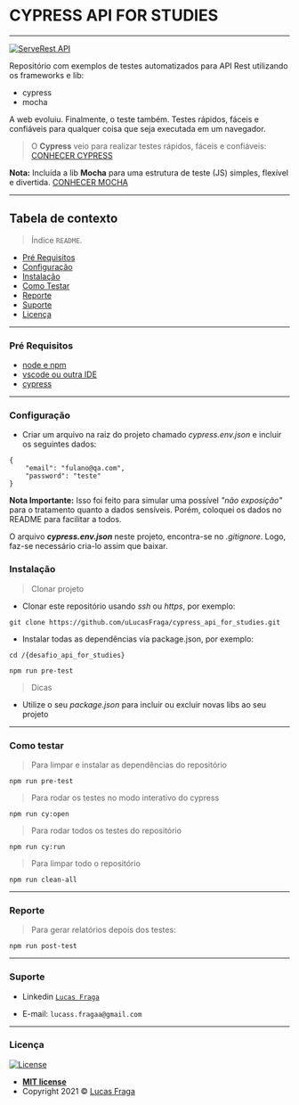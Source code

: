 # CYPRESS API FOR STUDIES
-----------------------

[![ServeRest API](https://img.shields.io/badge/API-ServeRest-green)](https://github.com/PauloGoncalvesBH/ServeRest/)

Repositório com exemplos de testes automatizados para API Rest utilizando os frameworks e lib:
- cypress
- mocha

A web evoluiu. Finalmente, o teste também.
Testes rápidos, fáceis e confiáveis para qualquer coisa que seja executada em um navegador.

> O **Cypress** veio para realizar testes rápidos, fáceis e confiáveis: [CONHECER CYPRESS](https://github.com/cypress-io/cypress)

**Nota:** Incluída a lib **Mocha** para uma estrutura de teste (JS) simples, flexível e divertida.
[CONHECER MOCHA](https://github.com/mochajs/mocha)

-----------------------

## Tabela de contexto

> Índice `README`.

  - [Pré Requisitos](#pré-requisitos)
  - [Configuração](#configuração)
  - [Instalação](#instalação)
  - [Como Testar](#como-testar)
  - [Reporte](#report)
  - [Suporte](#suporte)
  - [Licença](#licença)

-----------------------

### Pré Requisitos

- [node e npm](https://nodejs.org/en/)
- [vscode ou outra IDE](https://code.visualstudio.com/download)
- [cypress](https://www.cypress.io/)

-----------------------

### Configuração

- Criar um arquivo na raiz do projeto chamado _cypress.env.json_ e incluir os seguintes dados:

```
{
    "email": "fulano@qa.com",
    "password": "teste"
}
```

**Nota Importante:** Isso foi feito para simular uma possível _"não exposição"_ para o tratamento quanto a dados sensíveis. Porém, coloquei os dados no README para facilitar a todos.

O arquivo **_cypress.env.json_** neste projeto, encontra-se no _.gitignore_. Logo, faz-se necessário cria-lo assim que baixar.

### Instalação

> Clonar projeto

- Clonar este repositório usando _ssh_ ou _https_, por exemplo:

`git clone https://github.com/uLucasFraga/cypress_api_for_studies.git`

- Instalar todas as dependências via package.json, por exemplo:

`cd /{desafio_api_for_studies}`

`npm run pre-test`

> Dicas

- Utilize o seu _package.json_ para incluir ou excluir novas libs ao seu projeto


-----------------------

### Como testar

> Para limpar e instalar as dependências do repositório

`npm run pre-test`

> Para rodar os testes no modo interativo do cypress

`npm run cy:open`

> Para rodar todos os testes do repositório

`npm run cy:run`

> Para limpar todo o repositório

`npm run clean-all`


-----------------------

### Reporte

> Para gerar relatórios depois dos testes:

`npm run post-test`

-----------------------

### Suporte

- Linkedin <a href="https://www.linkedin.com/in/ulucasfraga/" target="_blank">`Lucas Fraga`</a>

- E-mail: `lucass.fragaa@gmail.com`

-----------------------

### Licença

[![License](http://img.shields.io/:license-mit-blue.svg?style=flat-square)](http://badges.mit-license.org)

- **[MIT license](http://opensource.org/licenses/mit-license.php)**
- Copyright 2021 © <a href="https://www.linkedin.com/in/ulucasfraga" target="_blank">Lucas Fraga</a>

